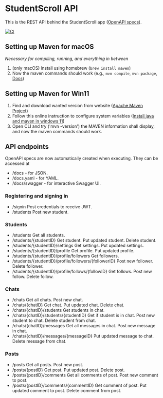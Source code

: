 # StudentScroll API

This is the REST API behind the StudentScroll app ([OpenAPI specs](https://studentscroll.net/api/v1/docs/swagger)).

[![CI](https://github.com/Leo-Lem/StudentScrollAPI/actions/workflows/maven.yml/badge.svg)](https://github.com/Leo-Lem/StudentScrollAPI/actions/workflows/maven.yml)

## Setting up Maven for macOS

_Necessary for compiling, running, and everything in between_

1. (only macOS) Install using homebrew (`brew install maven`)
2. Now the maven commands should work (e.g., `mvn compile`, `mvn package`, [Docs](https://maven.apache.org/guides/getting-started/maven-in-five-minutes.html))

## Setting up Maven for Win11

1. Find and download wanted version from website ([Apache Maven Project](https://maven.apache.org/download.cgi))
2. Follow this online instruction to configure system variables ([Install java and maven in windows 11](https://community.jaspersoft.com/blog/install-java-and-maven-windows-11))
3. Open CLI and try ('mvn -version') the MAVEN information shall display, and now the maven commands should work.

## API endpoints

OpenAPI specs are now automatically created when executing. They can be accessed at

- /docs - for JSON.
- /docs.yaml - for YAML.
- /docs/swagger - for interactive Swagger UI.

### Registering and signing in

- /signin Post credentials to receive JWT.
- /students Post new student.

### Students

- /students Get all students.
- /students/{studentID} Get student. Put updated student. Delete student.
- /students/{studentID}/settings Get settings. Put updated settings.
- /students/{studentID}/profile Get profile. Put updated profile.
- /students/{studentID}/profile/followers Get followers.
- /students/{studentID}/profile/followers/{followerID} Post new follower. Delete follower.
- /students/{studentID}/profile/follows/{followID} Get follows. Post new follow. Delete follow.

### Chats

- /chats Get all chats. Post new chat.
- /chats/{chatID} Get chat. Put updated chat. Delete chat.
- /chats/{chatID}/students Get students in chat.
- /chats/{chatID}/students/{studentID} Get if student is in chat. Post new student to chat. Delete student from chat.
- /chats/{chatID}/messages Get all messages in chat. Post new message in chat.
- /chats/{chatID}/messages/{messageID} Put updated message to chat. Delete message from chat.

### Posts

- /posts Get all posts. Post new post.
- /posts/{postID} Get post. Put updated post. Delete post.
- /posts/{postID}/comments Get all comments of post. Post new comment to post.
- /posts/{postID}/comments/{commentID} Get comment of post. Put updated comment to post. Delete comment from post.
